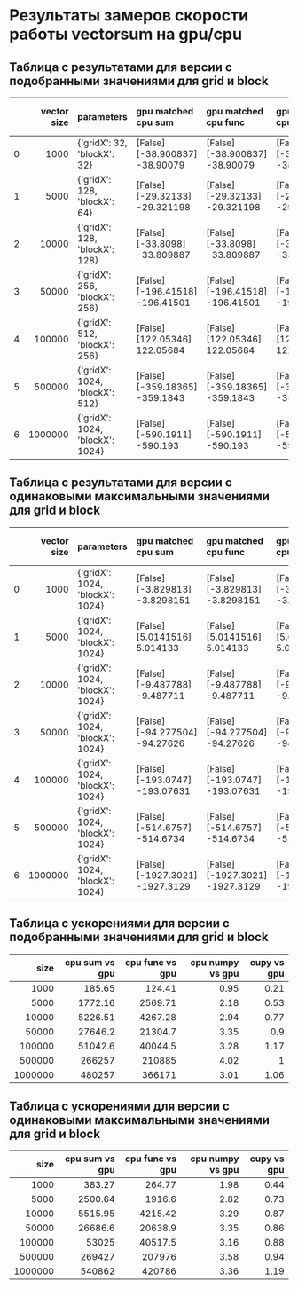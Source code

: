 <h1>Результаты замеров скорости работы vectorsum на gpu/cpu</h1>
<h2>Таблица с результатами для версии с подобранными значениями для grid и block</h2>

|    |   vector size | parameters                      | gpu matched cpu sum             | gpu matched cpu func            | gpu matched cpu numpy           | gpu matched cupy                |    gpu time |   cpu sum time |   cpu func time |   cpu numpy time |   cupy time |
|---:|--------------:|:--------------------------------|:--------------------------------|:--------------------------------|:--------------------------------|:--------------------------------|------------:|---------------:|----------------:|-----------------:|------------:|
|  0 |          1000 | {'gridX': 32, 'blockX': 32}     | [False] [-38.900837] -38.90079  | [False] [-38.900837] -38.90079  | [False] [-38.900837] -38.900806 | [False] [-38.900837] -38.900806 | 3.3e-05     |      0.0121354 |       0.0086242 |      5.46e-05    | 1.47e-05    |
|  1 |          5000 | {'gridX': 128, 'blockX': 64}    | [False] [-29.32133] -29.321198  | [False] [-29.32133] -29.321198  | [False] [-29.32133] -29.32124   | [False] [-29.32133] -29.32124   | 2.21999e-05 |      0.0581693 |       0.0791628 |      9.01001e-05 | 2.00998e-05 |
|  2 |         10000 | {'gridX': 128, 'blockX': 128}   | [False] [-33.8098] -33.809887   | [False] [-33.8098] -33.809887   | [False] [-33.8098] -33.80986    | [False] [-33.8098] -33.80986    | 2.26998e-05 |      0.11681   |       0.0907385 |      6.34e-05    | 1.71e-05    |
|  3 |         50000 | {'gridX': 256, 'blockX': 256}   | [False] [-196.41518] -196.41501 | [False] [-196.41518] -196.41501 | [False] [-196.41518] -196.4138  | [False] [-196.41518] -196.4138  | 2.13e-05    |      0.573583  |       0.432229  |      7.38001e-05 | 1.86998e-05 |
|  4 |        100000 | {'gridX': 512, 'blockX': 256}   | [False] [122.05346] 122.05684   | [False] [122.05346] 122.05684   | [False] [122.05346] 122.05522   | [False] [122.05346] 122.05522   | 2.05999e-05 |      1.13805   |       0.858676  |      7.31e-05    | 1.83999e-05 |
|  5 |        500000 | {'gridX': 1024, 'blockX': 512}  | [False] [-359.18365] -359.1843  | [False] [-359.18365] -359.1843  | [False] [-359.18365] -359.18576 | [False] [-359.18365] -359.18576 | 3.15998e-05 |      5.55399   |       4.23643   |      7.05e-05    | 2.53001e-05 |
|  6 |       1000000 | {'gridX': 1024, 'blockX': 1024} | [False] [-590.1911] -590.193    | [False] [-590.1911] -590.193    | [False] [-590.1911] -590.1853   | [False] [-590.1911] -590.1853   | 2.05999e-05 |     11.1403    |       8.58817   |      8.87001e-05 | 1.95999e-05 |

<h2>Таблица с результатами для версии с одинаковыми максимальными значениями для grid и block</h2>

|    |   vector size | parameters                      | gpu matched cpu sum             | gpu matched cpu func            | gpu matched cpu numpy           | gpu matched cupy                |    gpu time |   cpu sum time |   cpu func time |   cpu numpy time |   cupy time |
|---:|--------------:|:--------------------------------|:--------------------------------|:--------------------------------|:--------------------------------|:--------------------------------|------------:|---------------:|----------------:|-----------------:|------------:|
|  0 |          1000 | {'gridX': 1024, 'blockX': 1024} | [False] [-3.829813] -3.8298151  | [False] [-3.829813] -3.8298151  | [False] [-3.829813] -3.8298082  | [False] [-3.829813] -3.8298082  | 8.08998e-05 |      0.0128755 |       0.0087365 |      7.18001e-05 | 1.47999e-05 |
|  1 |          5000 | {'gridX': 1024, 'blockX': 1024} | [False] [5.0141516] 5.014133    | [False] [5.0141516] 5.014133    | [False] [5.0141516] 5.0141487   | [False] [5.0141516] 5.0141487   | 2.19999e-05 |      0.0560272 |       0.0439403 |      9.52999e-05 | 1.95e-05    |
|  2 |         10000 | {'gridX': 1024, 'blockX': 1024} | [False] [-9.487788] -9.487711   | [False] [-9.487788] -9.487711   | [False] [-9.487788] -9.487759   | [False] [-9.487788] -9.487759   | 2.52e-05    |      0.117613  |       0.085087  |      6.36e-05    | 1.63999e-05 |
|  3 |         50000 | {'gridX': 1024, 'blockX': 1024} | [False] [-94.277504] -94.27626  | [False] [-94.277504] -94.27626  | [False] [-94.277504] -94.276596 | [False] [-94.277504] -94.276596 | 2.03e-05    |      0.555193  |       0.438813  |      6.84001e-05 | 1.71e-05    |
|  4 |        100000 | {'gridX': 1024, 'blockX': 1024} | [False] [-193.0747] -193.07631  | [False] [-193.0747] -193.07631  | [False] [-193.0747] -193.07559  | [False] [-193.0747] -193.07559  | 2.15e-05    |      1.12638   |       0.875567  |      7.22001e-05 | 1.87999e-05 |
|  5 |        500000 | {'gridX': 1024, 'blockX': 1024} | [False] [-514.6757] -514.6734   | [False] [-514.6757] -514.6734   | [False] [-514.6757] -514.6747   | [False] [-514.6757] -514.6747   | 2.13999e-05 |      5.59236   |       4.25235   |      0.000102    | 1.77999e-05 |
|  6 |       1000000 | {'gridX': 1024, 'blockX': 1024} | [False] [-1927.3021] -1927.3129 | [False] [-1927.3021] -1927.3129 | [False] [-1927.3021] -1927.3153 | [False] [-1927.3021] -1927.3153 | 2.07999e-05 |     11.0466    |       8.58138   |      7.28001e-05 | 1.80001e-05 |

<h2>Таблица с ускорениями для версии с подобранными значениями для grid и block</h2>

|    size |   cpu sum vs gpu |   cpu func vs gpu |   cpu numpy vs gpu |   cupy vs gpu |
|--------:|-----------------:|------------------:|-------------------:|--------------:|
|    1000 |           185.65 |            124.41 |               0.95 |          0.21 |
|    5000 |          1772.16 |           2569.71 |               2.18 |          0.53 |
|   10000 |          5226.51 |           4267.28 |               2.94 |          0.77 |
|   50000 |         27646.2  |          21304.7  |               3.35 |          0.9  |
|  100000 |         51042.6  |          40044.5  |               3.28 |          1.17 |
|  500000 |        266257    |         210885    |               4.02 |          1    |
| 1000000 |        480257    |         366171    |               3.01 |          1.06 |

<h2>Таблица с ускорениями для версии с одинаковыми максимальными значениями для grid и block</h2>

|    size |   cpu sum vs gpu |   cpu func vs gpu |   cpu numpy vs gpu |   cupy vs gpu |
|--------:|-----------------:|------------------:|-------------------:|--------------:|
|    1000 |           383.27 |            264.77 |               1.98 |          0.44 |
|    5000 |          2500.64 |           1916.6  |               2.82 |          0.73 |
|   10000 |          5515.95 |           4215.42 |               3.29 |          0.87 |
|   50000 |         26686.6  |          20638.9  |               3.35 |          0.86 |
|  100000 |         53025    |          40517.5  |               3.16 |          0.88 |
|  500000 |        269427    |         207976    |               3.58 |          0.94 |
| 1000000 |        540862    |         420786    |               3.36 |          1.19 |
